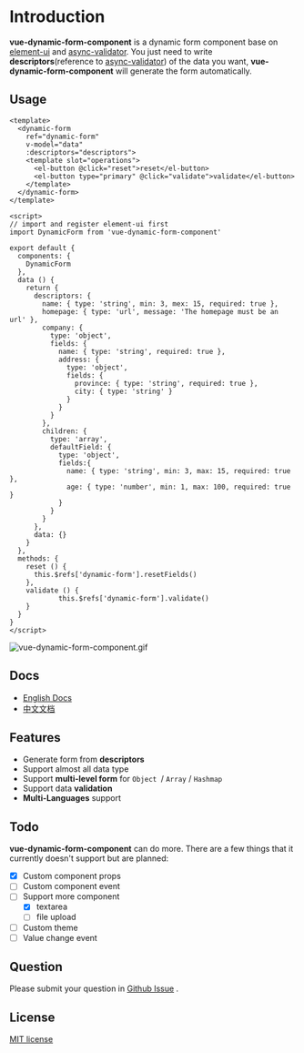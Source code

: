 # Introduction

**vue-dynamic-form-component** is a dynamic form component base on [element-ui](https://element.faas.ele.me/#/zh-CN) and [async-validator](https://github.com/yiminghe/async-validator). You just need to write **descriptors**(reference to [async-validator](https://github.com/yiminghe/async-validator)) of the data you want, **vue-dynamic-form-component** will generate the form automatically.

## Usage

``` vue
<template>
  <dynamic-form
    ref="dynamic-form"
    v-model="data"
    :descriptors="descriptors">
    <template slot="operations">
      <el-button @click="reset">reset</el-button>
      <el-button type="primary" @click="validate">validate</el-button>
    </template>
  </dynamic-form>
</template>

<script>
// import and register element-ui first
import DynamicForm from 'vue-dynamic-form-component'

export default {
  components: {
    DynamicForm
  },
  data () {
    return {
      descriptors: {
        name: { type: 'string', min: 3, mex: 15, required: true },
        homepage: { type: 'url', message: 'The homepage must be an url' },
        company: {
          type: 'object',
          fields: {
            name: { type: 'string', required: true },
            address: {
              type: 'object',
              fields: {
                province: { type: 'string', required: true },
                city: { type: 'string' }
              }
            }
          }
        },
        children: {
          type: 'array',
          defaultField: {
            type: 'object',
            fields:{
              name: { type: 'string', min: 3, max: 15, required: true },
              age: { type: 'number', min: 1, max: 100, required: true }
            }
          }
        }
      },
      data: {}
    }
  },
  methods: {
    reset () {
      this.$refs['dynamic-form'].resetFields()
    },
    validate () {
			this.$refs['dynamic-form'].validate()
    }
  }
}
</script>
```

![vue-dynamic-form-component.gif](https://raw.githubusercontent.com/chenquincy/vue-dynamic-form-component/master/public/vue-dynamic-form-component.gif)

## Docs

- [English Docs](http://vue-dynamic-form.quincychen.cn)
- [中文文档](http://vue-dynamic-form.quincychen.cn/zh/)

## Features

- Generate form from **descriptors**
- Support almost all data type
- Support **multi-level form** for `Object `/ `Array` / `Hashmap` 
- Support data **validation**
- **Multi-Languages** support

## Todo

**vue-dynamic-form-component** can do more. There are a few things that it currently doesn't support but are planned:

- [x] Custom component props
- [ ] Custom component event
- [ ] Support more component
  - [x] textarea
  - [ ] file upload
- [ ] Custom theme
- [ ] Value change event

## Question

Please submit your question in [Github Issue](https://github.com/chenquincy/vue-dynamic-form-component/issues) .

## License

[MIT license](https://tldrlegal.com/license/mit-license)


